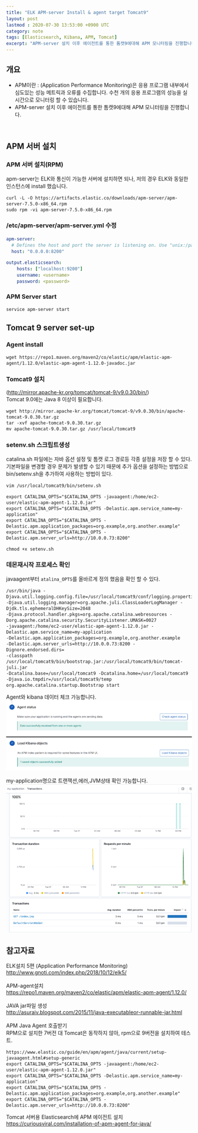 ```yaml
---
title: "ELK APM-server Install & agent target Tomcat9"
layout: post
lastmod : 2020-07-30 13:53:00 +0900 UTC
category: note
tags: [Elasticsearch, Kibana, APM, Tomcat]
excerpt: "APM-server 설치 이후 에이전트를 통한 톰캣9에대해 APM 모니터링을 진행합니다."
---
```


## 개요
* APM이란 : (Application Performance Monitoring)은 응용 프로그램 내부에서 심도있는 성능 메트릭과 오류를 수집합니다. 
  수천 개의 응용 프로그램의 성능을 실시간으로 모니터링 할 수 있습니다.
* APM-server 설치 이후 에이전트를 통한 톰캣9에대해 APM 모니터링을 진행합니다.
<br>

## APM 서버 설치
### APM 서버 설치(RPM)<br>
apm-server는 ELK와 통신이 가능한 서버에 설치하면 되나, 저의 경우 ELK와 동일한 인스턴스에 install 했습니다.
```shell
curl -L -O https://artifacts.elastic.co/downloads/apm-server/apm-server-7.5.0-x86_64.rpm
sudo rpm -vi apm-server-7.5.0-x86_64.rpm
```

### /etc/apm-server/apm-server.yml 수정
```yaml
apm-server:
  # Defines the host and port the server is listening on. Use "unix:/path/to.sock" to listen on a unix domain socket.
  host: "0.0.0.0:8200"
```

```yaml
output.elasticsearch:
    hosts: ["localhost:9200"]
    username: <username>
    password: <password>
```
### APM Server start
```shell
service apm-server start
```

## Tomcat 9 server set-up
### Agent install
```shell
wget https://repo1.maven.org/maven2/co/elastic/apm/elastic-apm-agent/1.12.0/elastic-apm-agent-1.12.0-javadoc.jar
```

### Tomcat9 설치<br>
(http://mirror.apache-kr.org/tomcat/tomcat-9/v9.0.30/bin/)<br>
Tomcat 9.0에는 Java 8 이상이 필요합니다.<br>
```shell
wget http://mirror.apache-kr.org/tomcat/tomcat-9/v9.0.30/bin/apache-tomcat-9.0.30.tar.gz
tar -xvf apache-tomcat-9.0.30.tar.gz
mv apache-tomcat-9.0.30.tar.gz /usr/local/tomcat9
```

### setenv.sh 스크립트생성<br>
catalina.sh 파일에는 자바 옵션 설정 및 톰캣 로그 경로등 각종 설정을 저장 할 수 있다.<br> 
기본파일을 변경할 경우 문제가 발생할 수 있기 때문에 추가 옵션을 설정하는 방법으로 bin/setenv.sh을 추가하여 사용하는 방법이 있다.

```shell
vim /usr/local/tomcat9/bin/setenv.sh
```
```
export CATALINA_OPTS="$CATALINA_OPTS -javaagent:/home/ec2-user/elastic-apm-agent-1.12.0.jar"
export CATALINA_OPTS="$CATALINA_OPTS -Delastic.apm.service_name=my-application"
export CATALINA_OPTS="$CATALINA_OPTS -Delastic.apm.application_packages=org.example,org.another.example"
export CATALINA_OPTS="$CATALINA_OPTS -Delastic.apm.server_urls=http://10.0.0.73:8200"
```
```shell
chmod +x setenv.sh
```

### 데몬재시작 프로세스 확인<br>
javaagent부터 `atalina_OPTS`를 올바르게 정의 했음을 확인 할 수 있다.
```
/usr/bin/java -Djava.util.logging.config.file=/usr/local/tomcat9/conf/logging.properties
-Djava.util.logging.manager=org.apache.juli.ClassLoaderLogManager -Djdk.tls.ephemeralDHKeySize=2048
-Djava.protocol.handler.pkgs=org.apache.catalina.webresources -Dorg.apache.catalina.security.SecurityListener.UMASK=0027
-javaagent:/home/ec2-user/elastic-apm-agent-1.12.0.jar -Delastic.apm.service_name=my-application
-Delastic.apm.application_packages=org.example,org.another.example 
-Delastic.apm.server_urls=http://10.0.0.73:8200 -Dignore.endorsed.dirs= 
-classpath /usr/local/tomcat9/bin/bootstrap.jar:/usr/local/tomcat9/bin/tomcat-juli.jar
-Dcatalina.base=/usr/local/tomcat9 -Dcatalina.home=/usr/local/tomcat9 
-Djava.io.tmpdir=/usr/local/tomcat9/temp org.apache.catalina.startup.Bootstrap start
```

Agent와 kibana 데이터 체크 가능합니다.
![](../assets/img/posts/2020-07-30-ELK_APM_to_TOMCAT/6cd4a70b.png)

my-application명으로 트랜잭션,에러,JVM상태 확인 가능합니다.
![](../assets/img/posts/2020-07-30-ELK_APM_to_TOMCAT/68c6f038.png)

## 참고자료
ELK설치 5편 (Application Performance Monitoring)<br>
http://www.gnoti.com/index.php/2018/10/12/elk5/ <br><br>
APM-agent설치<br>
https://repo1.maven.org/maven2/co/elastic/apm/elastic-apm-agent/1.12.0/<br><br>
JAVA jar파일 생성<br>
http://asuraiv.blogspot.com/2015/11/java-executableor-runnable-jar.html<br><br>
APM Java Agent 호출받기<br>
RPM으로 설치한 7버전 대 Tomcat은 동작하지 않아, rpm으로 9버전을 설치하여 테스트.<br>
```
https://www.elastic.co/guide/en/apm/agent/java/current/setup-javaagent.html#setup-generic
export CATALINA_OPTS="$CATALINA_OPTS -javaagent:/home/ec2-user/elastic-apm-agent-1.12.0.jar"
export CATALINA_OPTS="$CATALINA_OPTS -Delastic.apm.service_name=my-application"
export CATALINA_OPTS="$CATALINA_OPTS -Delastic.apm.application_packages=org.example,org.another.example"
export CATALINA_OPTS="$CATALINA_OPTS -Delastic.apm.server_urls=http://10.0.0.73:8200"
```
Tomcat 서버용 Elasticsearch에 APM 에이전트 설치<br>
https://curiousviral.com/installation-of-apm-agent-for-java/
